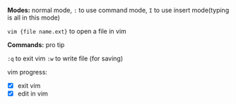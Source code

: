 **Modes:** normal mode, `:` to use command mode, `I` to use insert mode(typing is all in this mode)

`vim {file name.ext}` to open a file in vim

**Commands:**
pro tip

`:q` to exit vim
`:w` to write file (for saving)

vim progress:
- [x] exit vim
- [x] edit in vim